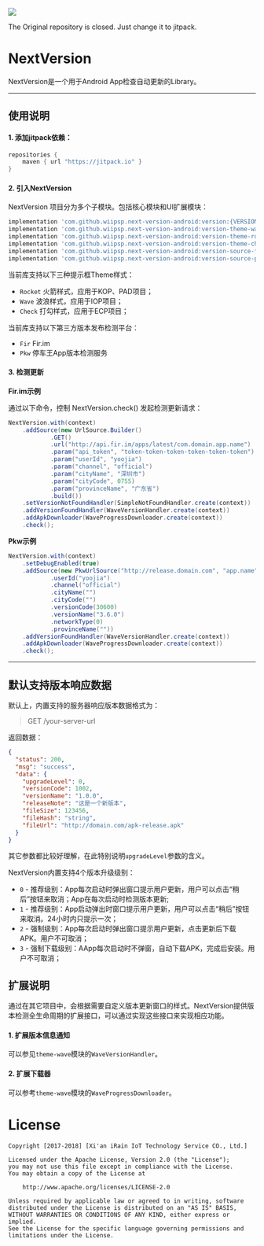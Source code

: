 [![](https://jitpack.io/v/wiipsp/next-version-android.svg)](https://jitpack.io/#wiipsp/next-version-android)

The Original repository is closed. Just change it to jitpack.

# NextVersion

NextVersion是一个用于Android App检查自动更新的Library。

----

## 使用说明

#### 1. 添加jitpack依赖：

```gradle
repositories {
    maven { url "https://jitpack.io" }
}
```

#### 2. 引入NextVersion

NextVersion 项目分为多个子模块。包括核心模块和UI扩展模块：

```gradle
implementation 'com.github.wiipsp.next-version-android:version:{VERSION}'
implementation 'com.github.wiipsp.next-version-android:version-theme-wave:{VERSION}'
implementation 'com.github.wiipsp.next-version-android:version-theme-rocket:{VERSION}'
implementation 'com.github.wiipsp.next-version-android:version-theme-check:{VERSION}'
implementation 'com.github.wiipsp.next-version-android:version-source-fir:{VERSION}'
implementation 'com.github.wiipsp.next-version-android:version-source-pkw:{VERSION}'
```

当前库支持以下三种提示框Theme样式：

- `Rocket` 火箭样式，应用于KOP、PAD项目；
- `Wave` 波浪样式，应用于IOP项目；
- `Check` 打勾样式，应用于ECP项目；

当前库支持以下第三方版本发布检测平台：

- `Fir` Fir.im
- `Pkw` 停车王App版本检测服务

#### 3. 检测更新

**Fir.im示例**

通过以下命令，控制 NextVersion.check() 发起检测更新请求：

```java
NextVersion.with(context)
    .addSource(new UrlSource.Builder()
            .GET()
            .url("http://api.fir.im/apps/latest/com.domain.app.name")
            .param("api_token", "token-token-token-token-token-token")
            .param("userId", "yoojia")
            .param("channel", "official")
            .param("cityName", "深圳市")
            .param("cityCode", 0755)
            .param("provinceName", "广东省")
            .build())
    .setVersionNotFoundHandler(SimpleNotFoundHandler.create(context))
    .addVersionFoundHandler(WaveVersionHandler.create(context))
    .addApkDownloader(WaveProgressDownloader.create(context))
    .check();
```

**Pkw示例**

```java
NextVersion.with(context)
    .setDebugEnabled(true)
    .addSource(new PkwUrlSource("http://release.domain.com", "app.name")
            .userId("yoojia")
            .channel("official")
            .cityName("")
            .cityCode("")
            .versionCode(30600)
            .versionName("3.6.0")
            .networkType(0)
            .provinceName(""))
    .addVersionFoundHandler(WaveVersionHandler.create(context))
    .addApkDownloader(WaveProgressDownloader.create(context))
    .check();
```

----

## 默认支持版本响应数据

默认上，内置支持的服务器响应版本数据格式为：

> GET /your-server-url

返回数据：

```json
{
  "status": 200,
  "msg": "success",
  "data": {
    "upgradeLevel": 0,
    "versionCode": 1002,
    "versionName": "1.0.0",
    "releaseNote": "这是一个新版本",
    "fileSize": 123456,
    "fileHash": "string",
    "fileUrl": "http://domain.com/apk-release.apk"
  }
}
```

其它参数都比较好理解，在此特别说明`upgradeLevel`参数的含义。

NextVersion内置支持4个版本升级级别：

- `0` - 推荐级别：App每次启动时弹出窗口提示用户更新，用户可以点击“稍后”按钮来取消；App在每次启动时检测版本更新;
- `1` - 推荐级别：App启动弹出时窗口提示用户更新，用户可以点击“稍后”按钮来取消。24小时内只提示一次；
- `2` - 强制级别：App每次启动时弹出窗口提示用户更新，点击更新后下载APK。用户不可取消；
- `3` - 强制下载级别：AApp每次启动时不弹窗，自动下载APK，完成后安装。用户不可取消；

## 扩展说明

通过在其它项目中，会根据需要自定义版本更新窗口的样式。NextVersion提供版本检测全生命周期的扩展接口，可以通过实现这些接口来实现相应功能。

#### 1. 扩展版本信息通知

可以参见`theme-wave`模块的`WaveVersionHandler`。

#### 2. 扩展下载器

可以参考`theme-wave`模块的`WaveProgressDownloader`。

# License

    Copyright [2017-2018] [Xi'an iRain IoT Technology Service CO., Ltd.]

    Licensed under the Apache License, Version 2.0 (the "License");
    you may not use this file except in compliance with the License.
    You may obtain a copy of the License at

        http://www.apache.org/licenses/LICENSE-2.0

    Unless required by applicable law or agreed to in writing, software
    distributed under the License is distributed on an "AS IS" BASIS,
    WITHOUT WARRANTIES OR CONDITIONS OF ANY KIND, either express or implied.
    See the License for the specific language governing permissions and
    limitations under the License.
